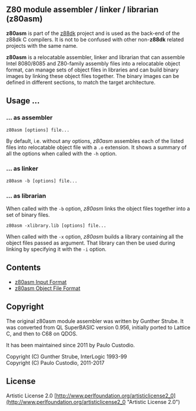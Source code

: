 ## Z80 module assembler / linker / librarian (z80asm)

**z80asm** is part of the [z88dk](http://www.z88dk.org/) project and is used as the back-end of the z88dk C compilers. It is not to be confused with other non-**z88dk** related projects with the same name.

**z80asm** is a relocatable assembler, linker and librarian that can assemble Intel 8080/8085 and Z80-family assembly files into a relocatable object format, can manage sets of object files in libraries and can build binary images by linking these object files together. The binary images can be defined in different sections, to match the target architecture.

## Usage ...

### ... as assembler

```
z80asm [options] file...
```

By default, i.e. without any options, *z80asm* assembles each of the listed files into relocatable object file with a ```.o``` extension. It shows a summary of all the options when called with the ```-h``` option.

### ... as linker

```
z80asm -b [options] file...
```

### ... as librarian
When called with the ```-b``` option, *z80asm* links the object files together into a set of binary files.

```
z80asm -xlibrary.lib [options] file...
```

When called with the ```-x``` option, *z80asm* builds a library containing all the object files passed as argument. That library can then be used during linking by specifying it with the ```-i``` option.

## Contents

* [z80asm Input Format](Tool-z80asm-input-format)
* [z80asm Object File Format](Tool-z80asm-object-file-format)

## Copyright

The original z80asm module assembler was written by Gunther Strube. 
It was converted from QL SuperBASIC version 0.956, initially ported to Lattice C,
and then to C68 on QDOS.

It has been maintained since 2011 by Paulo Custodio.

Copyright (C) Gunther Strube, InterLogic 1993-99  
Copyright (C) Paulo Custodio, 2011-2017

## License

Artistic License 2.0 [http://www.perlfoundation.org/artisticlicense2_0](http://www.perlfoundation.org/artisticlicense2_0 "Artistic License 2.0")
